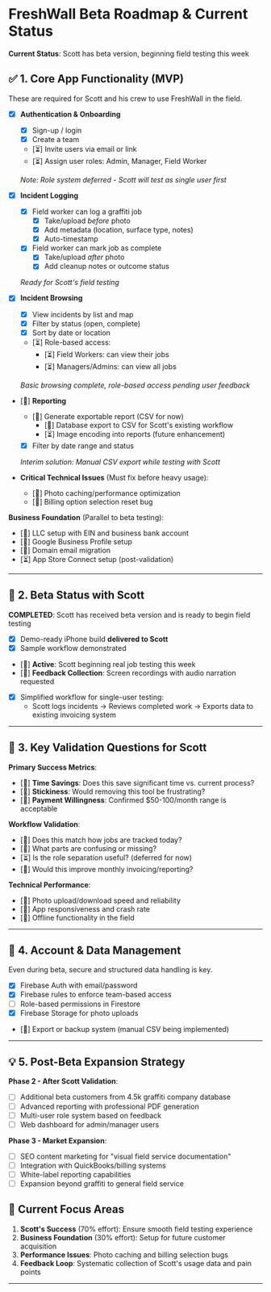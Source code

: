 # FreshWall Beta Roadmap & Current Status

**Current Status**: Scott has beta version, beginning field testing this week

## ✅ 1. Core App Functionality (MVP)

These are required for Scott and his crew to use FreshWall in the field.

- [x] **Authentication & Onboarding**
  - [x] Sign-up / login
  - [x] Create a team
  - [⏳] Invite users via email or link
  - [⏳] Assign user roles: Admin, Manager, Field Worker

  *Note: Role system deferred - Scott will test as single user first*

- [x] **Incident Logging**
  - [x] Field worker can log a graffiti job
    - [x] Take/upload *before* photo
    - [x] Add metadata (location, surface type, notes)
    - [x] Auto-timestamp
  - [x] Field worker can mark job as complete
    - [x] Take/upload *after* photo
    - [x] Add cleanup notes or outcome status

  *Ready for Scott's field testing*

- [x] **Incident Browsing**
  - [x] View incidents by list and map
  - [x] Filter by status (open, complete)
  - [x] Sort by date or location
  - [⏳] Role-based access:
    - [⏳] Field Workers: can view their jobs
    - [⏳] Managers/Admins: can view all jobs

  *Basic browsing complete, role-based access pending user feedback*

- [🔄] **Reporting**
  - [🔄] Generate exportable report (CSV for now)
    - [🔄] Database export to CSV for Scott's existing workflow
    - [⏳] Image encoding into reports (future enhancement)
  - [x] Filter by date range and status

  *Interim solution: Manual CSV export while testing with Scott*

- **Critical Technical Issues** (Must fix before heavy usage):
  - [🚨] Photo caching/performance optimization
  - [🚨] Billing option selection reset bug

**Business Foundation** (Parallel to beta testing):
  - [🔄] LLC setup with EIN and business bank account
  - [🔄] Google Business Profile setup
  - [🔄] Domain email migration
  - [⏳] App Store Connect setup (post-validation)
---

## 📲 2. Beta Status with Scott

**COMPLETED**: Scott has received beta version and is ready to begin field testing

- [x] Demo-ready iPhone build **delivered to Scott**
- [x] Sample workflow demonstrated
- [🔄] **Active**: Scott beginning real job testing this week
- [🔄] **Feedback Collection**: Screen recordings with audio narration requested
- [x] Simplified workflow for single-user testing:
  - Scott logs incidents → Reviews completed work → Exports data to existing invoicing system

---

## 💬 3. Key Validation Questions for Scott

**Primary Success Metrics**:
- [🔄] **Time Savings**: Does this save significant time vs. current process?
- [🔄] **Stickiness**: Would removing this tool be frustrating?
- [🔄] **Payment Willingness**: Confirmed $50-100/month range is acceptable

**Workflow Validation**:
- [🔄] Does this match how jobs are tracked today?
- [🔄] What parts are confusing or missing?
- [⏳] Is the role separation useful? (deferred for now)
- [🔄] Would this improve monthly invoicing/reporting?

**Technical Performance**:
- [🔄] Photo upload/download speed and reliability
- [🔄] App responsiveness and crash rate
- [🔄] Offline functionality in the field

---

## 🔐 4. Account & Data Management

Even during beta, secure and structured data handling is key.

- [x] Firebase Auth with email/password
- [x] Firebase rules to enforce team-based access
- [ ] Role-based permissions in Firestore
- [x] Firebase Storage for photo uploads
- [🔄] Export or backup system (manual CSV being implemented)

---

## 💡 5. Post-Beta Expansion Strategy

**Phase 2 - After Scott Validation**:
- [ ] Additional beta customers from 4.5k graffiti company database
- [ ] Advanced reporting with professional PDF generation
- [ ] Multi-user role system based on feedback
- [ ] Web dashboard for admin/manager users

**Phase 3 - Market Expansion**:
- [ ] SEO content marketing for "visual field service documentation"
- [ ] Integration with QuickBooks/billing systems
- [ ] White-label reporting capabilities
- [ ] Expansion beyond graffiti to general field service

## 🎯 Current Focus Areas

1. **Scott's Success** (70% effort): Ensure smooth field testing experience
2. **Business Foundation** (30% effort): Setup for future customer acquisition
3. **Performance Issues**: Photo caching and billing selection bugs
4. **Feedback Loop**: Systematic collection of Scott's usage data and pain points

---
